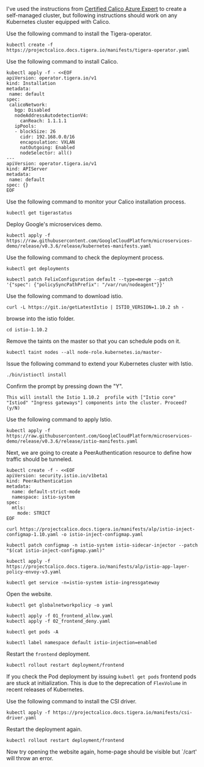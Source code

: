 I've used the instructions from [Certified Calico Azure Expert](https://academy.tigera.io/course/certified-calico-operator-azure-expert/) to create a self-managed cluster, but following instructions should work on any Kubernetes cluster equipped with Calico.

Use the following command to install the Tigera-operator.
```
kubectl create -f https://projectcalico.docs.tigera.io/manifests/tigera-operator.yaml
```

Use the following command to install Calico. 
```
kubectl apply -f - <<EOF
apiVersion: operator.tigera.io/v1
kind: Installation
metadata:
 name: default
spec:
 calicoNetwork:
   bgp: Disabled
   nodeAddressAutodetectionV4:
     canReach: 1.1.1.1
   ipPools:
   - blockSize: 26
     cidr: 192.168.0.0/16
     encapsulation: VXLAN
     natOutgoing: Enabled
     nodeSelector: all()
---
apiVersion: operator.tigera.io/v1
kind: APIServer
metadata:
 name: default
spec: {}
EOF
```

Use the following command to monitor your Calico installation process.
```
kubectl get tigerastatus
```

Deploy Google's microservices demo.
```
kubectl apply -f https://raw.githubusercontent.com/GoogleCloudPlatform/microservices-demo/release/v0.3.6/release/kubernetes-manifests.yaml
```

Use the following command to check the deployment process.
```
kubectl get deployments
```

```
kubectl patch FelixConfiguration default --type=merge --patch '{"spec": {"policySyncPathPrefix": "/var/run/nodeagent"}}'
```

Use the following command to download istio.
```
curl -L https://git.io/getLatestIstio | ISTIO_VERSION=1.10.2 sh -
```

browse into the istio folder.
```
cd istio-1.10.2
```

Remove the taints on the master so that you can schedule pods on it.
```
kubectl taint nodes --all node-role.kubernetes.io/master-
```

Issue the following command to extend your Kubernetes cluster with Istio.
```
./bin/istioctl install
```

Confirm the prompt by pressing down the "Y".
```
This will install the Istio 1.10.2  profile with ["Istio core" "Istiod" "Ingress gateways"] components into the cluster. Proceed? (y/N)
```

Use the following command to apply Istio.
```
kubectl apply -f https://raw.githubusercontent.com/GoogleCloudPlatform/microservices-demo/release/v0.3.6/release/istio-manifests.yaml
```

Next, we are going to create a PeerAuthentication resource to define how traffic should be tunneled.
```
kubectl create -f - <<EOF
apiVersion: security.istio.io/v1beta1
kind: PeerAuthentication
metadata:
  name: default-strict-mode
  namespace: istio-system
spec:
  mtls:
    mode: STRICT
EOF
```


```
curl https://projectcalico.docs.tigera.io/manifests/alp/istio-inject-configmap-1.10.yaml -o istio-inject-configmap.yaml
```

```
kubectl patch configmap -n istio-system istio-sidecar-injector --patch "$(cat istio-inject-configmap.yaml)"
```

```
kubectl apply -f https://projectcalico.docs.tigera.io/manifests/alp/istio-app-layer-policy-envoy-v3.yaml
```

```
kubectl get service -n=istio-system istio-ingressgateway
```
Open the website.

```
kubectl get globalnetworkpolicy -o yaml
```

```
kubectl apply -f 01_frontend_allow.yaml
kubectl apply -f 02_frontend_deny.yaml
```

```
kubectl get pods -A
```

```
kubectl label namespace default istio-injection=enabled
```

Restart the `frontend` deployment.
```
kubectl rollout restart deployment/frontend
```
If you check the Pod deployment by issuing `kubetl get pods` frontend pods are stuck at initialization.
This is due to the deprecation of `FlexVolume` in recent releases of Kubernetes.

Use the following command to install the CSI driver.
```
kubectl apply -f https://projectcalico.docs.tigera.io/manifests/csi-driver.yaml
```

Restart the deployment again.
```
kubectl rollout restart deployment/frontend
```

Now try opening the website again, home-page should be visible but `/cart' will throw an error.
